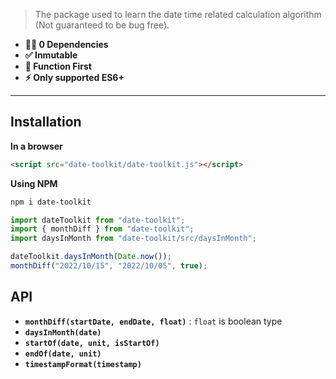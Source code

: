 > The package used to learn the date time related calculation algorithm (Not guaranteed to be bug free).

- **💪🏻 0 Dependencies**
- **✅ Inmutable**
- **🎯 Function First**
- **⚡️ Only supported ES6+**

---

## Installation

**In a browser**

```html
<script src="date-toolkit/date-toolkit.js"></script>
```

**Using NPM**

```bash
npm i date-toolkit
```

```js
import dateToolkit from "date-toolkit";
import { monthDiff } from "date-toolkit";
import daysInMonth from "date-toolkit/src/daysInMonth";

dateToolkit.daysInMonth(Date.now());
monthDiff("2022/10/15", "2022/10/05", true);
```

## API

- **`monthDiff(startDate, endDate, float)`** : `float` is boolean type
- **`daysInMonth(date)`**
- **`startOf(date, unit, isStartOf)`**
- **`endOf(date, unit)`**
- **`timestampFormat(timestamp)`**

